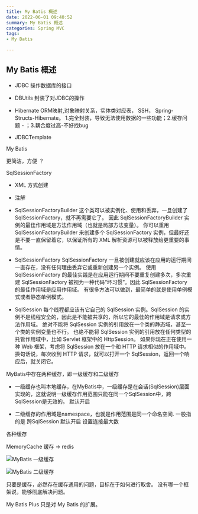 ```yaml
---
title: My Batis 概述
date: 2022-06-01 09:40:52
summary: My Batis 概述
categories: Spring MVC
tags:
- My Batis   

---
```

## My Batis 概述



- JDBC 操作数据库的接口

- DBUtils 封装了对JDBC的操作

- Hibernate ORM映射,对象映射关系，实体类对应表，  SSH， Spring-Structs-Hibernate。 
  1.完全封装，导致无法使用数据的一些功能；2.缓存问题 - ；3.耦合度过高-不好找bug

- JDBCTemplate 

My Batis

更简洁，方便 ？


SqlSessionFactory

- XML 方式创建

- 注解


- SqlSessionFactoryBuilder  这个类可以被实例化、使用和丢弃，一旦创建了 SqlSessionFactory，就不再需要它了。 因此 SqlSessionFactoryBuilder 实例的最佳作用域是方法作用域（也就是局部方法变量）。 你可以重用 SqlSessionFactoryBuilder 来创建多个 SqlSessionFactory 实例，但最好还是不要一直保留着它，以保证所有的 XML 解析资源可以被释放给更重要的事情。

- SqlSessionFactory SqlSessionFactory 一旦被创建就应该在应用的运行期间一直存在，没有任何理由丢弃它或重新创建另一个实例。 使用 SqlSessionFactory 的最佳实践是在应用运行期间不要重复创建多次，多次重建 SqlSessionFactory 被视为一种代码“坏习惯”。因此 SqlSessionFactory 的最佳作用域是应用作用域。 有很多方法可以做到，最简单的就是使用单例模式或者静态单例模式。

- SqlSession 每个线程都应该有它自己的 SqlSession 实例。SqlSession 的实例不是线程安全的，因此是不能被共享的，所以它的最佳的作用域是请求或方法作用域。 绝对不能将 SqlSession 实例的引用放在一个类的静态域，甚至一个类的实例变量也不行。 也绝不能将 SqlSession 实例的引用放在任何类型的托管作用域中，比如 Servlet 框架中的 HttpSession。 如果你现在正在使用一种 Web 框架，考虑将 SqlSession 放在一个和 HTTP 请求相似的作用域中。 换句话说，每次收到 HTTP 请求，就可以打开一个 SqlSession，返回一个响应后，就关闭它。

MyBatis中存在两种缓存，即一级缓存和二级缓存

- 一级缓存也叫本地缓存，在MyBatis中，一级缓存是在会话(SqlSession)层面实现的，这就说明一级缓存作用范围只能在同一个SqlSession中，跨SqlSession是无效的。
  默认开启

- 二级缓存的作用域是namespace，也就是作用范围是同一个命名空间. 一般指的是 跨SqlSession
  默认开启
设置连接最大数 

各种缓存

MemoryCache 缓存 -> redis

![MyBatis 一级缓存](/medias/MySQL/MyBatis/1654142989.jpg)


![MyBatis 二级缓存](/medias/MySQL/MyBatis/1654143124.jpg)



只要是缓存，必然存在缓存通用的问题，目标在于如何进行取舍。  没有哪一个框架说，能够彻底解决问题。






My Batis Plus 只是对 My Batis 的扩展。










